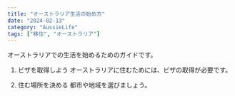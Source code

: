 ```yaml
---
title: "オーストラリア生活の始め方"
date: "2024-02-13"
category: "AussieLife"
tags: ["移住", "オーストラリア"]
---
```


オーストラリアでの生活を始めるためのガイドです。

1. ビザを取得しよう
   オーストラリアに住むためには、ビザの取得が必要です。

2. 住む場所を決める
   都市や地域を選びましょう。

